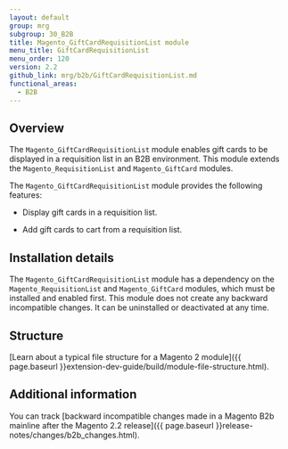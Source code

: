 ```yaml
---
layout: default
group: mrg
subgroup: 30_B2B
title: Magento_GiftCardRequisitionList module
menu_title: GiftCardRequisitionList
menu_order: 120
version: 2.2
github_link: mrg/b2b/GiftCardRequisitionList.md
functional_areas:
  - B2B
---
```


## Overview

The `Magento_GiftCardRequisitionList` module enables gift cards to be displayed in a requisition list in an B2B environment. This module extends the `Magento_RequisitionList` and `Magento_GiftCard` modules.

The `Magento_GiftCardRequisitionList` module provides the following features:

* Display gift cards in a requisition list.

* Add gift cards to cart from a requisition list.

## Installation details

The `Magento_GiftCardRequisitionList` module has a dependency on the `Magento_RequisitionList` and `Magento_GiftCard` modules, which must be installed and enabled first. This module does not create any backward incompatible changes. It can be uninstalled or deactivated at any time.

## Structure

[Learn about a typical file structure for a Magento 2 module]({{ page.baseurl }}extension-dev-guide/build/module-file-structure.html).

## Additional information

You can track [backward incompatible changes made in a Magento B2b mainline after the Magento 2.2 release]({{ page.baseurl }}release-notes/changes/b2b_changes.html).

